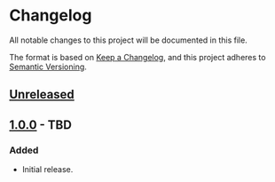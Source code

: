# Changelog
All notable changes to this project will be documented in this file.

The format is based on [Keep a Changelog](https://keepachangelog.com/en/1.0.0/),
and this project adheres to [Semantic Versioning](https://semver.org/spec/v2.0.0.html).

## [Unreleased]

## [1.0.0] - TBD
### Added
- Initial release.

[Unreleased]: https://github.com/supernovus/lum.jquery-ui-grid.js/compare/v1.0.0...HEAD
[1.0.0]: https://github.com/supernovus/lum.jquery-ui-grid.js/releases/tag/v1.0.0

